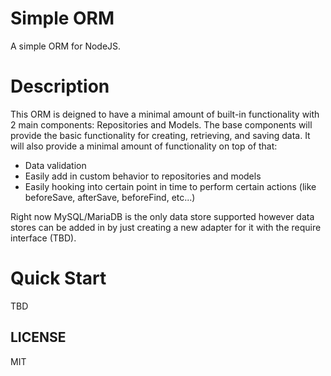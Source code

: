 # Simple ORM

A simple ORM for NodeJS.
# Description

This ORM is deigned to have a minimal amount of built-in functionality with 2 main components: Repositories and Models.  The base components will provide the basic functionality for creating, retrieving, and saving data.  It will also provide a minimal amount of functionality on top of that:

- Data validation
- Easily add in custom behavior to repositories and models
- Easily hooking into certain point in time to perform certain actions (like beforeSave, afterSave, beforeFind, etc...)

Right now MySQL/MariaDB is the only data store supported however data stores can be added in by just creating a new adapter for it with the require interface (TBD).

# Quick Start

TBD

## LICENSE

MIT
